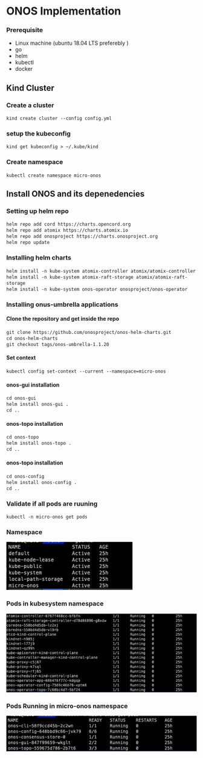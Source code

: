 # ONOS Implementation
### Prerequisite
- Linux machine (ubuntu 18.04 LTS preferebly )
- go 
- helm 
- kubectl 
- docker


## Kind Cluster 
### Create a cluster 
```
kind create cluster --config config.yml
```
### setup the kubeconfig
```
kind get kubeconfig > ~/.kube/kind
```

### Create namespace 
```
kubectl create namespace micro-onos
```

## Install ONOS and its depenedencies 

### Setting up helm repo 
```
helm repo add cord https://charts.opencord.org
helm repo add atomix https://charts.atomix.io
helm repo add onosproject https://charts.onosproject.org
helm repo update
```
### Installing helm charts 
```
helm install -n kube-system atomix-controller atomix/atomix-controller
helm install -n kube-system atomix-raft-storage atomix/atomix-raft-storage
helm install -n kube-system onos-operator onosproject/onos-operator
```
### Installing onus-umbrella applications
#### Clone the repository and get inside the repo 

```
git clone https://github.com/onosproject/onos-helm-charts.git
cd onos-helm-charts
git checkout tags/onos-umbrella-1.1.20
```

#### Set context 
```
kubectl config set-context --current --namespace=micro-onos
```
#### onos-gui installation


```
cd onos-gui
helm install onos-gui .
cd ..
```
#### onos-topo installation


```
cd onos-topo
helm install onos-topo .
cd ..
```

#### onos-topo installation


```
cd onos-config
helm install onos-config .
cd ..
```

### Validate if all pods are ruuning 
```
kubectl -n micro-onos get pods
```
### Namespace 
![Namespace](img/ns.png "Title")

### Pods in kubesystem namespace 
![Namespace](img/kube-system.png "Title")

### Pods Running in micro-onos namespace
![Pods Running](img/onos_pod.png "Title")

